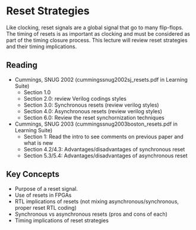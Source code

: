 
# Reset Strategies


Like clocking, reset signals are a global signal that go to many flip-flops.
The timing of resets is as important as clocking and must be considered as part of the timing closure process.
This lecture will review reset strategies and their timing implications.

## Reading

   * Cummings, SNUG 2002 (cummingssnug2002sj_resets.pdf in Learning Suite)
      * Section 1.0
      * Section 2.0: review Verilog codings styles
      * Section 3.0: Synchronous resets (review verilog styles)
      * Section 4.0: Asynchronous resets (review verilog styles)
      * Section 6.0: Review the reset synchornization techniques
   * Cummings, SNUG 2003 (cummingssnug2003boston_resets.pdf in Learning Suite)
      * Section 1: Read the intro to see comments on previous paper and what is new
      * Section 4.2/4.3: Advantages/disadvantages of synchronous reset
      * Section 5.3/5.4: Advantages/disadvantages of asynchronous reset

## Key Concepts

  * Purpose of a reset signal. 
  * Use of resets in FPGAs
  * RTL implications of resets (not mixing asynchronous/synchronous, proper reset RTL coding)
  * Synchronous vs asynchronous resets (pros and cons of each)
  * Timing implications of reset strategies

